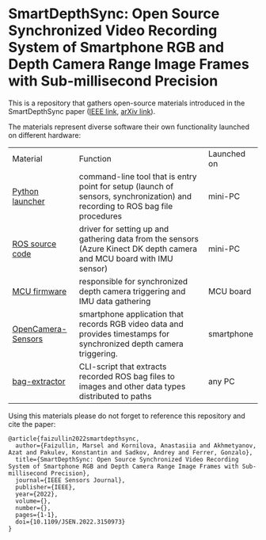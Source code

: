 # SmartDepthSync: Open Source Synchronized Video Recording System of Smartphone RGB and Depth Camera Range Image Frames with Sub-millisecond Precision

This is a repository that gathers open-source materials introduced in the SmartDepthSync paper ([IEEE link](https://ieeexplore.ieee.org/document/9709778/),
[arXiv link](https://arxiv.org/abs/2111.03552)).

The materials represent diverse software their own functionality launched on different hardware:
<table>
    <tr> <td>Material</td> <td>Function</td> <td>Launched on</td> </tr>
    <tr> <td> <a href="https://github.com/MobileRoboticsSkoltech/bandeja-wrapper/tree/19deb471355687901d7c3812a64ab3299d4db7a5">Python launcher</a> </td> <td>command-line tool that is entry point for setup (launch of sensors, synchronization) and recording to ROS bag file procedures</td> <td> mini-PC </td> </tr>
    <tr> <td> <a href="https://github.com/MobileRoboticsSkoltech/bandeja-ros-src/tree/164b2ff17e6f09a3bc60ea67868f0ec08da14652">ROS source code</a> </td> <td>driver for setting up and gathering data from the sensors (Azure Kinect DK depth camera and MCU board with IMU sensor)</td> <td>mini-PC</td> </tr>
    <tr> <td> <a href="https://github.com/MobileRoboticsSkoltech/bandeja-mcu-firmware/tree/8867c939f899722ea3f51e7653b303456a2425bd">MCU firmware</a> </td> <td>responsible for synchronized depth camera triggering and IMU data gathering</td> <td>MCU board</td> </tr>
    <tr> <td> <a href="https://github.com/MobileRoboticsSkoltech/OpenCamera-Sensors">OpenCamera-Sensors</a> </td> <td>smartphone application that records RGB video data and provides timestamps for synchronized depth camera triggering.  </td> <td>smartphone</td> </tr>
    <tr> <td> <a href="https://github.com/MobileRoboticsSkoltech/bag-extractor">bag-extractor</a> </td> <td>CLI-script that extracts recorded ROS bag files to images and other data types distributed to paths</td> <td>any PC</td> </tr>
</table>

Using this materials please do not forget to reference this repository and cite the paper:

```
@article{faizullin2022smartdepthsync,
  author={Faizullin, Marsel and Kornilova, Anastasiia and Akhmetyanov, Azat and Pakulev, Konstantin and Sadkov, Andrey and Ferrer, Gonzalo},
  title={SmartDepthSync: Open Source Synchronized Video Recording System of Smartphone RGB and Depth Camera Range Image Frames with Sub-millisecond Precision}, 
  journal={IEEE Sensors Journal}, 
  publisher={IEEE},
  year={2022},
  volume={},
  number={},
  pages={1-1},
  doi={10.1109/JSEN.2022.3150973}
}
```
